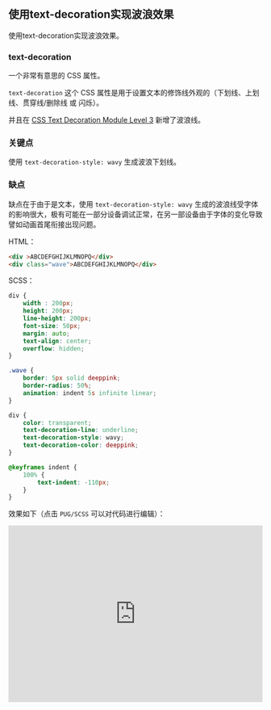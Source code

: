 ## 使用text-decoration实现波浪效果

使用text-decoration实现波浪效果。

### text-decoration

一个非常有意思的 CSS 属性。

`text-decoration` 这个 CSS 属性是用于设置文本的修饰线外观的（下划线、上划线、贯穿线/删除线 或 闪烁）。

并且在 [CSS Text Decoration Module Level 3](https://drafts.csswg.org/css-text-decor-3/#text-decoration-property) 新增了波浪线。

### 关键点

使用 `text-decoration-style: wavy` 生成波浪下划线。

### 缺点

缺点在于由于是文本，使用 `text-decoration-style: wavy` 生成的波浪线受字体的影响很大，极有可能在一部分设备调试正常，在另一部设备由于字体的变化导致譬如动画首尾衔接出现问题。

HTML：

```HTML
<div >ABCDEFGHIJKLMNOPQ</div>
<div class="wave">ABCDEFGHIJKLMNOPQ</div>

```

SCSS：
```scss
div {
    width : 200px;
    height: 200px;
    line-height: 200px;
    font-size: 50px;
    margin: auto;
    text-align: center;
    overflow: hidden;
}

.wave {
    border: 5px solid deeppink;
    border-radius: 50%;
    animation: indent 5s infinite linear;
}

div {
    color: transparent;
    text-decoration-line: underline;
    text-decoration-style: wavy;
    text-decoration-color: deeppink;
}

@keyframes indent {
    100% {
        text-indent: -110px;
    }
}
```

效果如下（点击 `PUG/SCSS` 可以对代码进行编辑）：

<iframe height="350" style="width: 100%;" scrolling="no" title="下划线实现波浪" src="https://codepen.io/Chokcoco/embed/YMWavM?height=350&theme-id=default&default-tab=css,result" frameborder="no" allowtransparency="true" allowfullscreen="true">
  See the Pen <a href='https://codepen.io/Chokcoco/pen/YMWavM'>下划线实现波浪</a> by Chokcoco
  (<a href='https://codepen.io/Chokcoco'>@Chokcoco</a>) on <a href='https://codepen.io'>CodePen</a>.
</iframe>